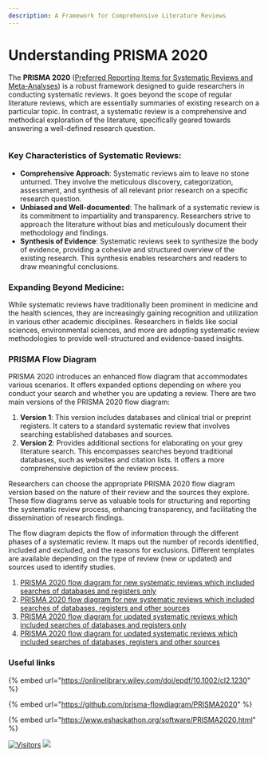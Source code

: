 ```yaml
---
description: A Framework for Comprehensive Literature Reviews
---
```


# Understanding PRISMA 2020

The **PRISMA 2020** ([Preferred Reporting Items for Systematic Reviews and Meta-Analyses](https://www.prisma-statement.org/)) is a robust framework designed to guide researchers in conducting systematic reviews. It goes beyond the scope of regular literature reviews, which are essentially summaries of existing research on a particular topic. In contrast, a systematic review is a comprehensive and methodical exploration of the literature, specifically geared towards answering a well-defined research question.

<figure><img src="https://raw.githubusercontent.com/nealhaddaway/PRISMA2020/master/inst/extdata/PRISMA.png" alt=""><figcaption></figcaption></figure>

### **Key Characteristics of Systematic Reviews**:

* **Comprehensive Approach**: Systematic reviews aim to leave no stone unturned. They involve the meticulous discovery, categorization, assessment, and synthesis of all relevant prior research on a specific research question.
* **Unbiased and Well-documented**: The hallmark of a systematic review is its commitment to impartiality and transparency. Researchers strive to approach the literature without bias and meticulously document their methodology and findings.
* **Synthesis of Evidence**: Systematic reviews seek to synthesize the body of evidence, providing a cohesive and structured overview of the existing research. This synthesis enables researchers and readers to draw meaningful conclusions.

### **Expanding Beyond Medicine**:

While systematic reviews have traditionally been prominent in medicine and the health sciences, they are increasingly gaining recognition and utilization in various other academic disciplines. Researchers in fields like social sciences, environmental sciences, and more are adopting systematic review methodologies to provide well-structured and evidence-based insights.

### PRISMA Flow Diagram

PRISMA 2020 introduces an enhanced flow diagram that accommodates various scenarios. It offers expanded options depending on where you conduct your search and whether you are updating a review. There are two main versions of the PRISMA 2020 flow diagram:

1. **Version 1**: This version includes databases and clinical trial or preprint registers. It caters to a standard systematic review that involves searching established databases and sources.
2. **Version 2**: Provides additional sections for elaborating on your grey literature search. This encompasses searches beyond traditional databases, such as websites and citation lists. It offers a more comprehensive depiction of the review process.

Researchers can choose the appropriate PRISMA 2020 flow diagram version based on the nature of their review and the sources they explore. These flow diagrams serve as valuable tools for structuring and reporting the systematic review process, enhancing transparency, and facilitating the dissemination of research findings.

The flow diagram depicts the flow of information through the different phases of a systematic review. It maps out the number of records identified, included and excluded, and the reasons for exclusions. Different templates are available depending on the type of review (new or updated) and sources used to identify studies.

1. [PRISMA 2020 flow diagram for new systematic reviews which included searches of databases and registers only](http://prisma-statement.org/documents/PRISMA\_2020\_flow\_diagram\_new\_SRs\_v1.docx)
2. [PRISMA 2020 flow diagram for new systematic reviews which included searches of databases, registers and other sources](http://prisma-statement.org/documents/PRISMA\_2020\_flow\_diagram\_new\_SRs\_v2.docx)
3. [PRISMA 2020 flow diagram for updated systematic reviews which included searches of databases and registers only](http://prisma-statement.org/documents/PRISMA\_2020\_flow\_diagram\_updated\_SRs\_v1.docx)
4. [PRISMA 2020 flow diagram for updated systematic reviews which included searches of databases, registers and other sources](http://prisma-statement.org/documents/PRISMA\_2020\_flow\_diagram\_updated\_SRs\_v2.docx)

### Useful links

{% embed url="https://onlinelibrary.wiley.com/doi/epdf/10.1002/cl2.1230" %}

{% embed url="https://github.com/prisma-flowdiagram/PRISMA2020" %}

{% embed url="https://www.eshackathon.org/software/PRISMA2020.html" %}

[![Visitors](https://api.visitorbadge.io/api/visitors?path=https%3A%2F%2Fgithub.com%2Fdrshahizan&labelColor=%23697689&countColor=%23555555&style=plastic)](https://visitorbadge.io/status?path=https%3A%2F%2Fgithub.com%2Fdrshahizan)
![](https://hit.yhype.me/github/profile?user_id=81284918)